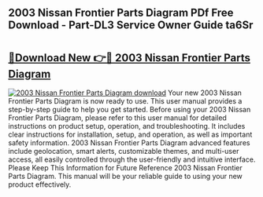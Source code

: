 ## 2003 Nissan Frontier Parts Diagram PDf Free Download - Part-DL3 Service Owner Guide ta6Sr

# <h2><a href="http://dfi7bxd.blite.top/?on=2003+Nissan+Frontier+Parts+Diagram">🔗Download New 👉🔴 2003 Nissan Frontier Parts Diagram</a></h2>

[![2003 Nissan Frontier Parts Diagram download](https://i.imgur.com/lujVjoI.png)](http://dfi7bxd.blite.top/?on=2003+Nissan+Frontier+Parts+Diagram)
Your new 2003 Nissan Frontier Parts Diagram is now ready to use. This user manual provides a step-by-step guide to help you get started. Before using your 2003 Nissan Frontier Parts Diagram, please refer to this user manual for detailed instructions on product setup, operation, and troubleshooting. It includes clear instructions for installation, setup, and operation, as well as important safety information. 2003 Nissan Frontier Parts Diagram advanced features include geolocation, smart alerts, customizable themes, and multi-user access, all easily controlled through the user-friendly and intuitive interface. Please Keep This Information for Future Reference 2003 Nissan Frontier Parts Diagram. This manual will be your reliable guide to using your new product effectively.
